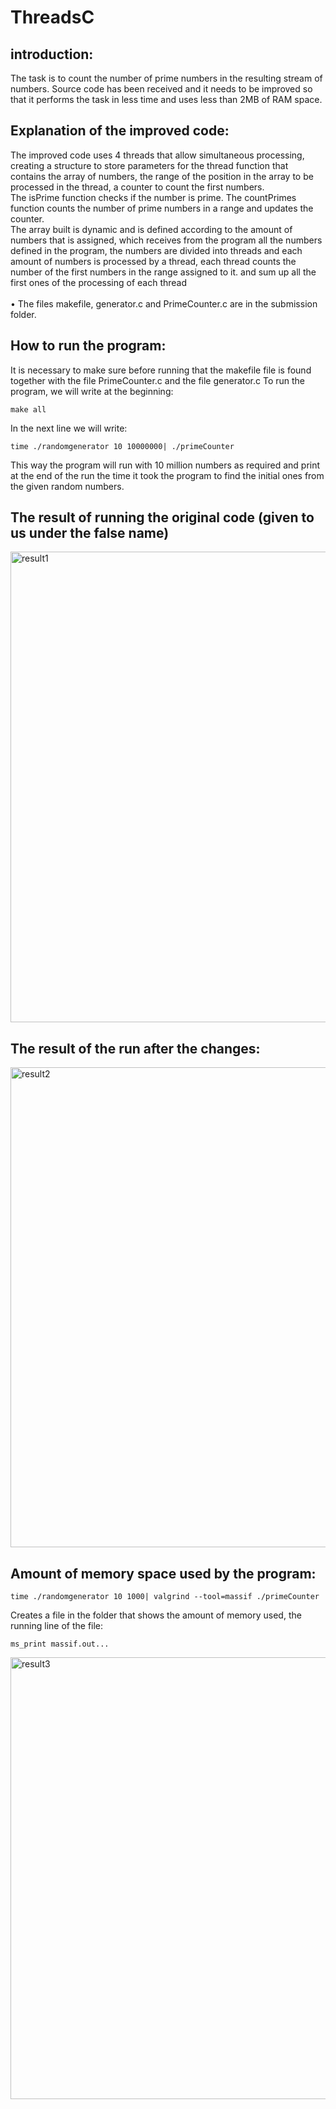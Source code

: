 # ThreadsC

## introduction:
The task is to count the number of prime numbers in the resulting stream of numbers.
Source code has been received and it needs to be improved so that it performs the task in less time and uses less than 2MB of RAM space.
## Explanation of the improved code:
The improved code uses 4 threads that allow simultaneous processing, creating a structure to store parameters for the thread function that contains the array of numbers, the range of the position in the array to be processed in the thread, a counter to count the first numbers. <br />
The isPrime function checks if the number is prime.
The countPrimes function counts the number of prime numbers in a range and updates the counter. <br />
The array built is dynamic and is defined according to the amount of numbers that is assigned, which receives from the program all the numbers defined in the program, the numbers are divided into threads and each amount of numbers is processed by a thread, each thread counts the number of the first numbers in the range assigned to it. and sum up all the first ones of the processing of each thread <br /><br />
• The files makefile, generator.c and PrimeCounter.c are in the submission folder.
## How to run the program:
It is necessary to make sure before running that the makefile file is found together with the file PrimeCounter.c and the file generator.c
To run the program, we will write at the beginning: <br />
```
make all 
  ```
 In the next line we will write: <br />
 ```
time ./randomgenerator 10 10000000| ./primeCounter
```
This way the program will run with 10 million numbers as required and print at the end of the run the time it took the program to find the initial ones from the given random numbers.

## The result of running the original code (given to us under the false name)
<img width="753" alt="‏result1" src="https://github.com/eynavbe/ThreadsC/assets/93534494/6a0de64b-df7c-4dd4-9d28-05dd299a972f">

## The result of the run after the changes:
<img width="768" alt="‏‏result2" src="https://github.com/eynavbe/ThreadsC/assets/93534494/012b6080-eed5-4948-adee-bcbd657262b8">

## Amount of memory space used by the program:
```
time ./randomgenerator 10 1000| valgrind --tool=massif ./primeCounter
```
Creates a file in the folder that shows the amount of memory used, the running line of the file:
```
ms_print massif.out...
```
<img width="707" alt="result3" src="https://github.com/eynavbe/ThreadsC/assets/93534494/ca71cafd-00a8-4b6c-b983-d7520a13ccb7">

